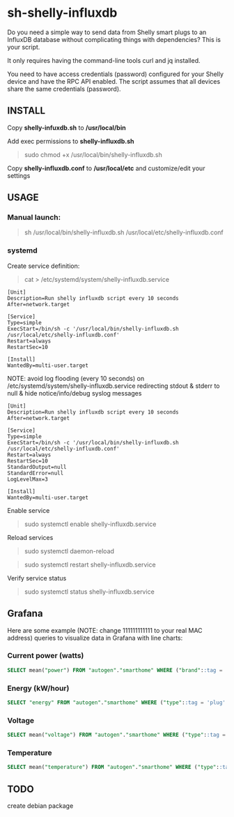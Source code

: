 # sh-shelly-influxdb

Do you need a simple way to send data from Shelly smart plugs to an InfluxDB database without complicating things with dependencies? This is your script.

It only requires having the command-line tools curl and jq installed.

You need to have access credentials (password) configured for your Shelly device and have the RPC API enabled. The script assumes that all devices share the same credentials (password).

## INSTALL

Copy **shelly-infuxdb.sh** to **/usr/local/bin**

Add exec permissions to **shelly-influxdb.sh**

> sudo chmod +x /usr/local/bin/shelly-influxdb.sh

Copy **shelly-influxdb.conf** to **/usr/local/etc** and customize/edit your settings

## USAGE

### Manual launch:

> sh /usr/local/bin/shelly-influxdb.sh /usr/local/etc/shelly-influxdb.conf

### systemd

Create service definition:

> cat > /etc/systemd/system/shelly-influxdb.service

```
[Unit]
Description=Run shelly influxdb script every 10 seconds
After=network.target

[Service]
Type=simple
ExecStart=/bin/sh -c '/usr/local/bin/shelly-influxdb.sh /usr/local/etc/shelly-influxdb.conf'
Restart=always
RestartSec=10

[Install]
WantedBy=multi-user.target
```

NOTE: avoid log flooding (every 10 seconds) on /etc/systemd/system/shelly-influxdb.service redirecting stdout & stderr to null & hide notice/info/debug syslog messages

```
[Unit]
Description=Run shelly influxdb script every 10 seconds
After=network.target

[Service]
Type=simple
ExecStart=/bin/sh -c '/usr/local/bin/shelly-influxdb.sh /usr/local/etc/shelly-influxdb.conf'
Restart=always
RestartSec=10
StandardOutput=null
StandardError=null
LogLevelMax=3

[Install]
WantedBy=multi-user.target
```

Enable service

> sudo systemctl enable shelly-influxdb.service

Reload services

> sudo systemctl daemon-reload

> sudo systemctl restart shelly-influxdb.service

Verify service status

> sudo systemctl status shelly-influxdb.service

## Grafana

Here are some example (NOTE: change 111111111111 to your real MAC address) queries to visualize data in Grafana with line charts:

### Current power (watts)

```SQL
SELECT mean("power") FROM "autogen"."smarthome" WHERE ("brand"::tag = 'Shelly' AND "type"::tag = 'plug' AND "mac"::tag = '111111111111') AND $timeFilter GROUP BY time($__interval) fill(none)
```

### Energy (kW/hour)

```SQL
SELECT "energy" FROM "autogen"."smarthome" WHERE ("type"::tag = 'plug' AND "brand"::tag = 'Shelly' AND "mac"::tag = '111111111111') AND $timeFilter
```

### Voltage

```SQL
SELECT mean("voltage") FROM "autogen"."smarthome" WHERE ("type"::tag = 'plug' AND "brand"::tag = 'Shelly' AND "mac"::tag = '111111111111') AND $timeFilter GROUP BY time($__interval) fill(none)
```

### Temperature

```SQL
SELECT mean("temperature") FROM "autogen"."smarthome" WHERE ("type"::tag = 'plug' AND "brand"::tag = 'Shelly' AND "mac"::tag = '111111111111') AND $timeFilter GROUP BY time($__interval) fill(none)
```

## TODO

create debian package
